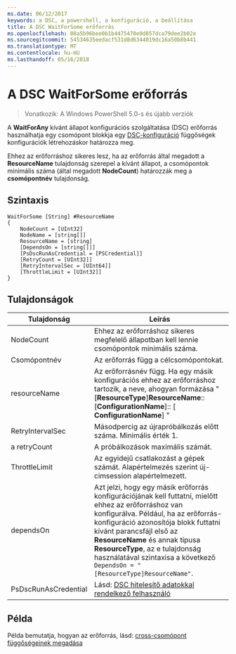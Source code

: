 ```yaml
---
ms.date: 06/12/2017
keywords: a DSC, a powershell, a konfiguráció, a beállítása
title: A DSC WaitForSome erőforrás
ms.openlocfilehash: 08a5b96bee0b1b4475470e0d857dca79dee2b02e
ms.sourcegitcommit: 54534635eedacf531d8d6344019dc16a50b8b441
ms.translationtype: MT
ms.contentlocale: hu-HU
ms.lasthandoff: 05/16/2018
---
```

# <a name="dsc-waitforsome-resource"></a>A DSC WaitForSome erőforrás

> Vonatkozik: A Windows PowerShell 5.0-s és újabb verziók

A **WaitForAny** kívánt állapot konfigurációs szolgáltatása (DSC) erőforrás használhatja egy csomópont blokkja egy [DSC-konfiguráció](configurations.md) függőségek konfigurációk létrehozáskor határozza meg.

Ehhez az erőforráshoz sikeres lesz, ha az erőforrás által megadott a **ResourceName** tulajdonság szerepel a kívánt állapot, a csomópontok minimális száma (által megadott **NodeCount**) határozzák meg a **csomópontnév**  tulajdonság.


## <a name="syntax"></a>Szintaxis

```
WaitForSome [String] #ResourceName
{
    NodeCount = [UInt32]
    NodeName = [string[]]
    ResourceName = [string]
    [DependsOn = [string[]]]
    [PsDscRunAsCredential = [PSCredential]]
    [RetryCount = [UInt32]]
    [RetryIntervalSec = [UInt64]]
    [ThrottleLimit = [UInt32]]
}
```

## <a name="properties"></a>Tulajdonságok

|  Tulajdonság  |  Leírás   |
|---|---|
| NodeCount| Ehhez az erőforráshoz sikeres megfelelő állapotban kell lennie csomópontok minimális száma.|
| Csomópontnév| Az erőforrás függ a célcsomópontokat.|
| resourceName| Az erőforrásnév függ. Ha egy másik konfigurációs ehhez az erőforráshoz tartozik, a neve, ahogyan formázása "[__ResourceType__]__ResourceName__:: [__ConfigurationName__]:: [ __ConfigurationName__] "|
| RetryIntervalSec| Másodpercig az újrapróbálkozás előtt száma. Minimális érték 1.|
| a retryCount| A próbálkozások maximális számát.|
| ThrottleLimit| Az egyidejű csatlakozást a gépek számát. Alapértelmezés szerint új-cimsession alapértelmezett.|
| dependsOn | Azt jelzi, hogy egy másik erőforrás konfigurációjának kell futtatni, mielőtt ehhez az erőforráshoz van konfigurálva. Például, ha az erőforrás-konfiguráció azonosítója blokk futtatni kívánt parancsfájl első az __ResourceName__ és annak típusa __ResourceType__, az e tulajdonság használatával szintaxisa a következő `DependsOn = "[ResourceType]ResourceName"`.|
| PsDscRunAsCredential | Lásd: [DSC hitelesítő adatokkal rendelkező felhasználó](https://docs.microsoft.com/powershell/dsc/runasuser) |


## <a name="example"></a>Példa

Példa bemutatja, hogyan az erőforrás, lásd: [cross-csomópont függőségeinek megadása](crossNodeDependencies.md)